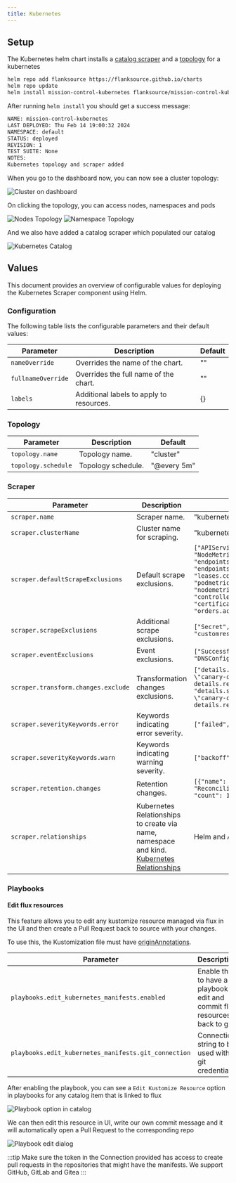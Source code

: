 ```yaml
---
title: Kubernetes
---
```


## Setup

The Kubernetes helm chart installs a [catalog scraper](/guide/config-db/scrapers/kubernetes) and a [topology](/guide/topology/examples/kubernetes) for a kubernetes

```sh
helm repo add flanksource https://flanksource.github.io/charts
helm repo update
helm install mission-control-kubernetes flanksource/mission-control-kubernetes
```

After running `helm install` you should get a success message:

```sh
NAME: mission-control-kubernetes
LAST DEPLOYED: Thu Feb 14 19:00:32 2024
NAMESPACE: default
STATUS: deployed
REVISION: 1
TEST SUITE: None
NOTES:
Kubernetes topology and scraper added
```

When you go to the dashboard now, you can now see a cluster topology:

![Cluster on dashboard](/img/kubernetes-registry-dashboard.png)

On clicking the topology, you can access nodes, namespaces and pods

![Nodes Topology](/img/kubernetes-registry-node-component.png)
![Namespace Topology](/img/kubernetes-registry-namespace-component.png)

And we also have added a catalog scraper which populated our catalog

![Kubernetes Catalog](/img/kubernetes-registry-catalog-scraper.png)

## Values

This document provides an overview of configurable values for deploying the Kubernetes Scraper component using Helm.

### Configuration

The following table lists the configurable parameters and their default values:

| Parameter          | Description                              | Default |
| ------------------ | ---------------------------------------- | ------- |
| `nameOverride`     | Overrides the name of the chart.         | ""      |
| `fullnameOverride` | Overrides the full name of the chart.    | ""      |
| `labels`           | Additional labels to apply to resources. | {}      |

### Topology

| Parameter           | Description        | Default     |
| ------------------- | ------------------ | ----------- |
| `topology.name`     | Topology name.     | "cluster"   |
| `topology.schedule` | Topology schedule. | "@every 5m" |

### Scraper

| Parameter                           | Description                                                                                                                               | Default                                                                                                                                                                                                                                                                            |
| ----------------------------------- | ----------------------------------------------------------------------------------------------------------------------------------------- | ---------------------------------------------------------------------------------------------------------------------------------------------------------------------------------------------------------------------------------------------------------------------------------- |
| `scraper.name`                      | Scraper name.                                                                                                                             | "kubernetes"                                                                                                                                                                                                                                                                       |
| `scraper.clusterName`               | Cluster name for scraping.                                                                                                                | "kubernetes"                                                                                                                                                                                                                                                                       |
| `scraper.defaultScrapeExclusions`   | Default scrape exclusions.                                                                                                                | `["APIService", "PodMetrics", "NodeMetrics", "endpoints.discovery.k8s.io", "endpointslices.discovery.k8s.io", "leases.coordination.k8s.io", "podmetrics.metrics.k8s.io", "nodemetrics.metrics.k8s.io", "controllerrevision", "certificaterequest", "orders.acme.cert-manager.io"]` |
| `scraper.scrapeExclusions`          | Additional scrape exclusions.                                                                                                             | `["Secret", "customresourcedefinition"]`                                                                                                                                                                                                                                           |
| `scraper.eventExclusions`           | Event exclusions.                                                                                                                         | `["SuccessfulCreate", "Created", "DNSConfigForming"]`                                                                                                                                                                                                                              |
| `scraper.transform.changes.exclude` | Transformation changes exclusions.                                                                                                        | `["details.source.component == \"canary-checker\" && details.reason == \"Failed\"", "details.source.component == \"canary-checker\" && details.reason == \"Succeeded\""]`                                                                                                          |
| `scraper.severityKeywords.error`    | Keywords indicating error severity.                                                                                                       | `["failed", "error"]`                                                                                                                                                                                                                                                              |
| `scraper.severityKeywords.warn`     | Keywords indicating warning severity.                                                                                                     | `["backoff", "nodeoutofmemory"]`                                                                                                                                                                                                                                                   |
| `scraper.retention.changes`         | Retention changes.                                                                                                                        | `[{"name": "ReconciliationSucceeded", "count": 10}]`                                                                                                                                                                                                                               |
| `scraper.relationships`             | Kubernetes Relationships to create via name, namespace and kind. [Kubernetes Relationships](/guide/config-db/scrapers/kubernetes#relationships) | Helm and Argo                                                                                                                                                                                                                                                                      |

### Playbooks

#### Edit flux resources

This feature allows you to edit any kustomize resource managed via flux in the UI and then create a Pull Request back to source with your changes.

To use this, the Kustomization file must have [originAnnotations](https://kubectl.docs.kubernetes.io/references/kustomize/kustomization/buildmetadata/#origin-annotation).

| Parameter                                            | Description                                                                  | Schema                                   | Default |
| ---------------------------------------------------- | ---------------------------------------------------------------------------- | ---------------------------------------- | ------- |
| `playbooks.edit_kubernetes_manifests.enabled`        | Enable this to have a playbook to edit and commit flux resources back to git | bool                                     | `false` |
| `playbooks.edit_kubernetes_manifests.git_connection` | Connection string to be used with git credentials                            | [Connection](/reference/connections/git) | `""`    |

After enabling the playbook, you can see a `Edit Kustomize Resource` option in playbooks for any catalog item that is linked to flux

![Playbook option in catalog](/img/kubernetes-registry-playbook-edit-catalog-option.png)

We can then edit this resource in UI, write our own commit message and it will automatically open a Pull Request to the corresponding repo

![Playbook edit dialog](/img/kubernetes-registry-playbook-edit-catalog-dialog.png)

:::tip
Make sure the token in the Connection provided has access to create pull requests in the repositories that might have the manifests. We support GitHub, GitLab and Gitea
:::
